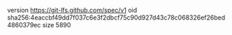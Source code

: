 version https://git-lfs.github.com/spec/v1
oid sha256:4eaccbf49dd7f037c6e3f2dbcf75c90d927d43c78c068326ef26bed4860379ec
size 5890
